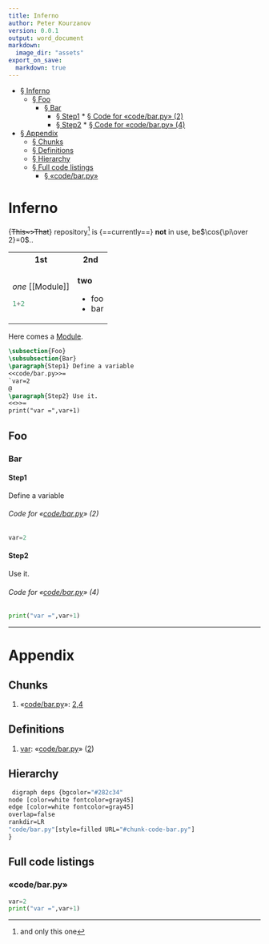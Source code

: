 ```yaml
---
title: Inferno
author: Peter Kourzanov
version: 0.0.1
output: word_document
markdown:
  image_dir: "assets"
export_on_save:
  markdown: true
---
```


<!-- @import "[TOC]" {cmd="toc" depthFrom=1 depthTo=6 orderedList=false} -->
<!-- code_chunk_output -->

* [§ Inferno](#inferno)
	* [§ Foo](#foo)
		* [§ Bar](#bar)
			* [§ Step1](#step1)
					* [§ Code for &laquo;code/bar.py&raquo; (2)](#code-for-laquocodebarpychunk-code-barpyraquo-2)
			* [§ Step2](#step2)
					* [§ Code for &laquo;code/bar.py&raquo; (4)](#code-for-laquocodebarpychunk-code-barpyraquo-4)
* [§ Appendix](#appendix)
	* [§ Chunks](#chunks)
	* [§ Definitions](#definitions)
	* [§ Hierarchy](#hierarchy)
	* [§ Full code listings](#full-code-listings)
		* [§ &laquo;code/bar.py&raquo;](#laquocodebarpyraquo)

<!-- /code_chunk_output -->

# Inferno

{~~This~>That~~} repository[^1] is {==currently==} **not** in use, be$\cos{\pi\over 2}=0$..
[^1]: and only this one

<table class="noborder"><tr><th>1st</th><th>2nd</th></tr>
<tr><td>

*one* [[Module]]
```julia
1+2
```
</td>
<td>

**two**
* foo
* bar</td>
</tr>
</table>

Here comes a [Module](Module.md).

```latex {cmd=Noweb.bat args=["-b","-l","python"] stdin=true output=markdown hide=true run_on_save=true modify_source=true}
\subsection{Foo}
\subsubsection{Bar}
\paragraph{Step1} Define a variable
<<code/bar.py>>=
`var=2
@
\paragraph{Step2} Use it.
<<>>=
print("var =",var+1)
```
<!-- code_chunk_output -->


## Foo


### Bar


#### Step1
 Define a variable
<div id="chunk-code-bar.py-2"/>

###### Code for &laquo;[code/bar.py](#chunk-code-bar.py)&raquo; (2)

```python {cmd=true id="code/bar.py 2" }
var=2
```
<div id="symbol-var"/>


#### Step2
 Use it.
<div id="chunk-code-bar.py-4"/>

###### Code for &laquo;[code/bar.py](#chunk-code-bar.py)&raquo; (4)

```python { continue="code/bar.py 2" cmd=true id="code/bar.py 4" }
print("var =",var+1)
```

___
# Appendix
## Chunks
1. &laquo;[code/bar.py](#chunk-code-bar.py)&raquo;: [2](#chunk-code-bar.py-2),[4](#chunk-code-bar.py-4)

## Definitions
1. [var](#symbol-var): &laquo;[code/bar.py](#chunk-code-bar.py)&raquo; ([2](#chunk-code-bar.py-2))

## Hierarchy

```Dot.bat {cmd=true args=['-e','neato','-z','1'] hide=true output=html run_on_save=true}
 digraph deps {bgcolor="#282c34"
node [color=white fontcolor=gray45]
edge [color=white fontcolor=gray45]
overlap=false
rankdir=LR
"code/bar.py"[style=filled URL="#chunk-code-bar.py"]
}
```
<map id="deps" name="deps">
<area shape="poly" id="node1" href="#chunk-code-bar.py" title="code/bar.py" alt="" coords="151,29,147,22,137,15,121,10,101,7,78,5,56,7,35,10,19,15,9,22,5,29,9,37,19,43,35,49,56,52,78,53,101,52,121,49,137,43,147,37"/>
</map>

## Full code listings

<div id="chunk-code-bar.py"/>

### &laquo;code/bar.py&raquo;
```python {cmd=true stdin=false run_on_save=false id='code/bar.py'}
var=2
print("var =",var+1)
```


<!-- /code_chunk_output -->

